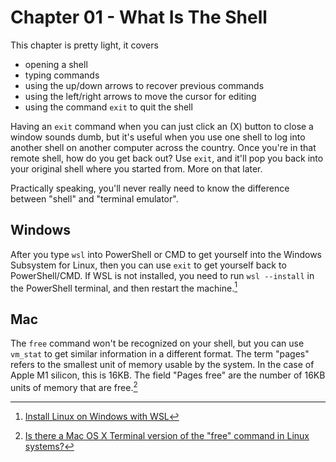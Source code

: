 # Chapter 01 - What Is The Shell

This chapter is pretty light, it covers

  - opening a shell
  - typing commands
  - using the up/down arrows to recover previous commands
  - using the left/right arrows to move the cursor for editing
  - using the command `exit` to quit the shell

Having an `exit` command when you can just click an (X) button to close a 
window sounds dumb, but it's useful when you use one shell to log into another
shell on another computer across the country. Once you're in that remote shell,
how do you get back out? Use `exit`, and it'll pop you back into your original
shell where you started from. More on that later.

Practically speaking, you'll never really need to know the difference between 
"shell" and "terminal emulator".


## Windows

After you type `wsl` into PowerShell or CMD to get yourself into the Windows 
Subsystem for Linux, then you can use `exit` to get yourself back
to PowerShell/CMD. If WSL is not installed, you need to run `wsl --install` in 
the PowerShell terminal, and then restart the machine.[^1]


## Mac

The `free` command won't be recognized on your shell, but you can use `vm_stat` 
to get similar information in a different format. The term "pages"
refers to the smallest unit of memory usable by the system. In the case of
Apple M1 silicon, this is 16KB. The field "Pages free" are the number of 16KB
units of memory that are free.[^2]


[^1]: [Install Linux on Windows with WSL](https://learn.microsoft.com/en-us/windows/wsl/install)
[^2]: [Is there a Mac OS X Terminal version of the "free" command in Linux systems?](https://apple.stackexchange.com/questions/4286/)
